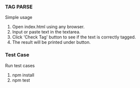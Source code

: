 ### TAG PARSE
Simple usage
1. Open index.html using any browser.
2. Input or paste text in the textarea.
3. Click 'Check Tag' button to see if the text is correctly tagged.
4. The result will be printed under button.

### Test Case
Run test cases
1. npm install
2. npm test
